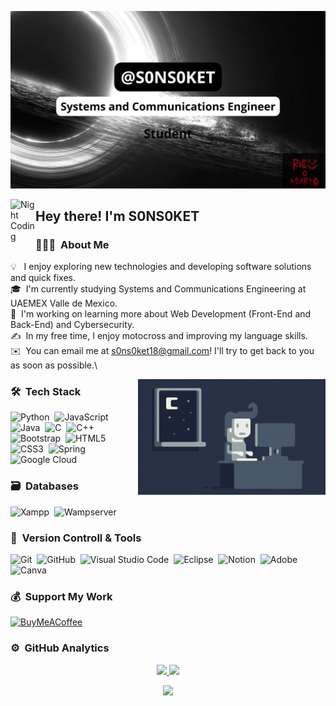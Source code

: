 ![S0NS0KET int](https://github.com/S0NS0KET/S0NS0KET/blob/main/IMG_4192.jpeg)

<img alt="Night Coding" src="./assets/Hand%20Wave.gif" width='40' align="left"/><h2 align="left">Hey there! I'm S0NS0KET</h2>

<!-- ## 👋 &nbsp;Hey there! I'm S0NS0KET -->

### 👨🏻‍💻 &nbsp;About Me

💡 &nbsp; I enjoy exploring new technologies and developing software solutions and quick fixes.\
🎓 &nbsp;I'm currently studying Systems and Communications Engineering at UAEMEX Valle de Mexico.\
🌱 &nbsp;I'm working on learning more about Web Development (Front-End and Back-End) and Cybersecurity.\
✍️ &nbsp;In my free time, I enjoy motocross and improving my language skills.\
✉️ &nbsp;You can email me at s0ns0ket18@gmail.com! I'll try to get back to you as soon as possible.\

<img alt="Night Coding" src="https://raw.githubusercontent.com/AVS1508/AVS1508/master/assets/Night-Coding.gif" align="right"/>

### 🛠 &nbsp;Tech Stack

![Python](https://img.shields.io/badge/python-3670A0?style=for-the-badge&logo=python&logoColor=ffdd54)&nbsp;
![JavaScript](https://img.shields.io/badge/javascript-%23323330.svg?style=for-the-badge&logo=javascript&logoColor=%23F7DF1E)&nbsp;
![Java](https://img.shields.io/badge/java-%23ED8B00.svg?style=for-the-badge&logo=java&logoColor=white)&nbsp;
![C](https://img.shields.io/badge/c-%2300599C.svg?style=for-the-badge&logo=c&logoColor=white)&nbsp;
![C++](https://img.shields.io/badge/c++-%2300599C.svg?style=for-the-badge&logo=c%2B%2B&logoColor=white)&nbsp;
![Bootstrap](https://img.shields.io/badge/bootstrap-%23563D7C.svg?style=for-the-badge&logo=bootstrap&logoColor=white)&nbsp;
![HTML5](https://img.shields.io/badge/html5-%23E34F26.svg?style=for-the-badge&logo=html5&logoColor=white)&nbsp;
![CSS3](https://img.shields.io/badge/css3-%231572B6.svg?style=for-the-badge&logo=css3&logoColor=white)&nbsp;
![Spring](https://img.shields.io/badge/spring-%236DB33F.svg?style=for-the-badge&logo=spring&logoColor=white)&nbsp;
![Google Cloud](https://img.shields.io/badge/GoogleCloud-%234285F4.svg?style=for-the-badge&logo=google-cloud&logoColor=white)&nbsp;

### 🗃 &nbsp;Databases

![Xampp](https://img.shields.io/badge/xampp-white?style=for-the-badge&logo=xampp)&nbsp;
![Wampserver](https://img.shields.io/badge/WampServer-white?style=for-the-badge&color=purple)&nbsp;

### 🧰 &nbsp;Version Controll & Tools 

![Git](https://img.shields.io/badge/git-%23F05033.svg?style=for-the-badge&logo=git&logoColor=white)&nbsp;
![GitHub](https://img.shields.io/badge/github-%23121011.svg?style=for-the-badge&logo=github&logoColor=white)&nbsp;
![Visual Studio Code](https://img.shields.io/badge/Visual%20Studio%20Code-0078d7.svg?style=for-the-badge&logo=visual-studio-code&logoColor=white)&nbsp;
![Eclipse](https://img.shields.io/badge/Eclipse-FE7A16.svg?style=for-the-badge&logo=Eclipse&logoColor=white)&nbsp;
![Notion](https://img.shields.io/badge/Notion-%23000000.svg?style=for-the-badge&logo=notion&logoColor=white)&nbsp;
![Adobe](https://img.shields.io/badge/adobe-%23FF0000.svg?style=for-the-badge&logo=adobe&logoColor=white)&nbsp;
![Canva](https://img.shields.io/badge/Canva-%2300C4CC.svg?style=for-the-badge&logo=Canva&logoColor=white)&nbsp;

### 💰 &nbsp;Support My Work
[![BuyMeACoffee](https://img.shields.io/badge/Buy%20Me%20a%20Coffee-ffdd00?style=for-the-badge&logo=buy-me-a-coffee&logoColor=black)](https://buymeacoffee.com/adityakanoi) 

### ⚙️ &nbsp;GitHub Analytics

<p align="center">
  <a href="https://github.com/S0NS0KET">
    <img height="180em" src="https://github-readme-stats-eight-theta.vercel.app/api?username=S0NS0KET&show_icons=true&theme=algolia&include_all_commits=true&count_private=true"/>
  </a>
  <a href="https://github.com/S0NS0KET">
    <img height="180em" src="https://github-readme-stats-eight-theta.vercel.app/api/top-langs/?username=S0NS0KET&layout=compact&langs_count=8&theme=algolia"/>
  </a>
</p>

<p align="center">
  <img height="180em" src="https://github-readme-streak-stats.herokuapp.com/?user=S0NS0KET&theme=dark&hide_border=true"/>
</p>
